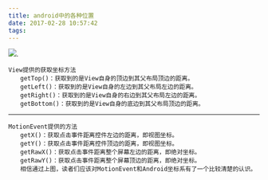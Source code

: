 ```yaml
---
title: android中的各种位置
date: 2017-02-28 10:57:42
tags:
---
```

![](../../../../img/androidPosition.png).
    
    View提供的获取坐标方法
    　　getTop()：获取到的是View自身的顶边到其父布局顶边的距离。
    　　getLeft()：获取到的是View自身的左边到其父布局左边的距离。
    　　getRight()：获取到的是View自身的右边到其父布局左边的距离。
    　　getBottom()：获取到的是View自身的底边到其父布局顶边的距离。
----
    MotionEvent提供的方法
    　　getX()：获取点击事件距离控件左边的距离，即视图坐标。
    　　getY()：获取点击事件距离控件顶边的距离，即视图坐标。
    　　getRawX()：获取点击事件距离整个屏幕左边的距离，即绝对坐标。
    　　getRawY()：获取点击事件距离整个屏幕顶边的距离，即绝对坐标。
    　　相信通过上图，读者们应该对MotionEvent和Android坐标系有了一个比较清楚的认识。 